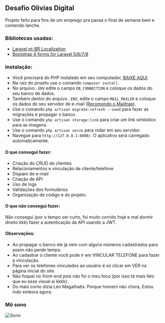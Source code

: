 ## Desafio Olivias Digital

Projeto feito para fins de um emprego pra passa o final de semana bem e comendo lanche.

### Bibliotecas usadas:
* [Laravel pt-BR Localization](https://github.com/lucascudo/laravel-pt-BR-localization)
* [Bootstrap 4 forms for Laravel 5/6/7/8](https://github.com/netojose/laravel-bootstrap-4-forms)

### Instalação: 

* Você precisará do PHP instalado em seu computador, [BAIXE AQUI](https://www.php.net/downloads). 
* Na raiz do projeto use o comando `composer install`.
* No arquivo `.ENV` edite o campo `DB_CONNECTION` e coloque os dados do seu banco de dados.
* Também dentro do arquivo `.ENV`, edite o campo `MAIL_MAILER` e coloque os dados do seu servidor de e-mail ([Recomendo o Mailtrap](https://mailtrap.io)). 
* Use o comando `php artisan migrate:refresh --seed` para fazer as migrações e propagar o banco.
* Use o comando `php artisan storage:link` para criar um link simbólico para as imagens.
* Use o comando `php artisan serve` para rodar em seu servidor.
* Navegue para `http://127.0.0.1:8000/`. O aplicativo será carregado automaticamente.

#### O que consegui fazer:
* Criação do CRUD de clientes 
* Relacionamentos e vinculação de cliente/telefone
* Disparo de e-mail
* Criação de API
* Uso de logs
* Validações dos formulários
* Organização de código e do projeto.

#### O que não consegui fazer:
Não consegui (por o tempo ser curto, foi muito corrido hoje e mal dormir direito kkk) fazer a autenticação da API usando a JWT.

#### Observações:
* Ao propagar o banco ele já vem com alguns números cadastrados para assim não perde tempo.
* Ao cadastrar o cliente você pode ir em VINCULAR TELEFONE para fazer a vinculação.
* Para ver os telefones vinculados ao usuário é só clicar em VER na página inicial do site.
* Não foquei no front-end pois não foi o meu foco (por isso tá mais feio que eu esse visual ai kkkk).
* Do mais como dizia Léo Magalhaẽs: Porque homem não chora, Estou indo embora agora.

### Mô sono
![Sono](https://i.pinimg.com/originals/63/c7/c9/63c7c90d12d4277f3daa671a3f828adb.gif)
